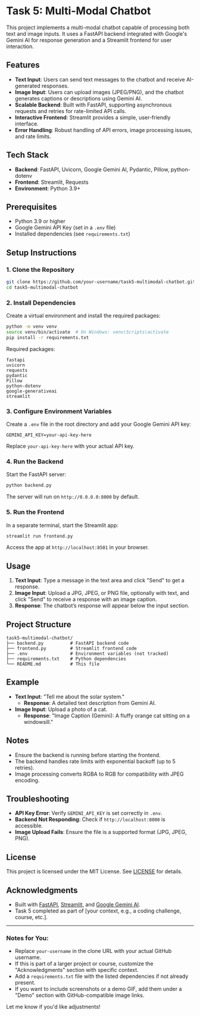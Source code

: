 # Task 5: Multi-Modal Chatbot

This project implements a multi-modal chatbot capable of processing both text and image inputs. It uses a FastAPI backend integrated with Google's Gemini AI for response generation and a Streamlit frontend for user interaction.

## Features
- **Text Input**: Users can send text messages to the chatbot and receive AI-generated responses.
- **Image Input**: Users can upload images (JPEG/PNG), and the chatbot generates captions or descriptions using Gemini AI.
- **Scalable Backend**: Built with FastAPI, supporting asynchronous requests and retries for rate-limited API calls.
- **Interactive Frontend**: Streamlit provides a simple, user-friendly interface.
- **Error Handling**: Robust handling of API errors, image processing issues, and rate limits.

## Tech Stack
- **Backend**: FastAPI, Uvicorn, Google Gemini AI, Pydantic, Pillow, python-dotenv
- **Frontend**: Streamlit, Requests
- **Environment**: Python 3.9+

## Prerequisites
- Python 3.9 or higher
- Google Gemini API Key (set in a `.env` file)
- Installed dependencies (see `requirements.txt`)

## Setup Instructions

### 1. Clone the Repository
```bash
git clone https://github.com/your-username/task5-multimodal-chatbot.git
cd task5-multimodal-chatbot
```

### 2. Install Dependencies
Create a virtual environment and install the required packages:
```bash
python -m venv venv
source venv/bin/activate  # On Windows: venv\Scripts\activate
pip install -r requirements.txt
```

Required packages:
```
fastapi
uvicorn
requests
pydantic
Pillow
python-dotenv
google-generativeai
streamlit
```

### 3. Configure Environment Variables
Create a `.env` file in the root directory and add your Google Gemini API key:
```
GEMINI_API_KEY=your-api-key-here
```
Replace `your-api-key-here` with your actual API key.

### 4. Run the Backend
Start the FastAPI server:
```bash
python backend.py
```
The server will run on `http://0.0.0.0:8000` by default.

### 5. Run the Frontend
In a separate terminal, start the Streamlit app:
```bash
streamlit run frontend.py
```
Access the app at `http://localhost:8501` in your browser.

## Usage
1. **Text Input**: Type a message in the text area and click "Send" to get a response.
2. **Image Input**: Upload a JPG, JPEG, or PNG file, optionally with text, and click "Send" to receive a response with an image caption.
3. **Response**: The chatbot’s response will appear below the input section.

## Project Structure
```
task5-multimodal-chatbot/
├── backend.py          # FastAPI backend code
├── frontend.py         # Streamlit frontend code
├── .env                # Environment variables (not tracked)
├── requirements.txt    # Python dependencies
└── README.md           # This file
```

## Example
- **Text Input**: "Tell me about the solar system."
  - **Response**: A detailed text description from Gemini AI.
- **Image Input**: Upload a photo of a cat.
  - **Response**: "Image Caption (Gemini): A fluffy orange cat sitting on a windowsill."

## Notes
- Ensure the backend is running before starting the frontend.
- The backend handles rate limits with exponential backoff (up to 5 retries).
- Image processing converts RGBA to RGB for compatibility with JPEG encoding.

## Troubleshooting
- **API Key Error**: Verify `GEMINI_API_KEY` is set correctly in `.env`.
- **Backend Not Responding**: Check if `http://localhost:8000` is accessible.
- **Image Upload Fails**: Ensure the file is a supported format (JPG, JPEG, PNG).

## License
This project is licensed under the MIT License. See [LICENSE](LICENSE) for details.

## Acknowledgments
- Built with [FastAPI](https://fastapi.tiangolo.com/), [Streamlit](https://streamlit.io/), and [Google Gemini AI](https://ai.google.dev/).
- Task 5 completed as part of [your context, e.g., a coding challenge, course, etc.].

---

### Notes for You:
- Replace `your-username` in the clone URL with your actual GitHub username.
- If this is part of a larger project or course, customize the "Acknowledgments" section with specific context.
- Add a `requirements.txt` file with the listed dependencies if not already present.
- If you want to include screenshots or a demo GIF, add them under a "Demo" section with GitHub-compatible image links.

Let me know if you'd like adjustments!
